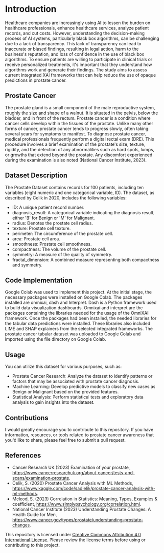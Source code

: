 # Introduction
Healthcare companies are increasingly using AI to lessen the burden on healthcare professionals, enhance healthcare services, analyze patient records, and cut costs. However, understanding the decision-making process of AI systems, particularly black box algorithms, can be challenging due to a lack of transparency. This lack of transparency can lead to inaccurate or biased findings, resulting in legal action, harm to the business's reputation, and loss of confidence in the use of black box algorithms. To ensure patients are willing to participate in clinical trials or receive personalized treatments, it's important that they understand how algorithms work and generate their findings. The study aims to assess current integrated XAI frameworks that can help reduce the use of opaque predictions in prostate cancer.


## Prostate Cancer
The prostate gland is a small component of the male reproductive system, roughly the size and shape of a walnut. It is situated in the pelvis, below the bladder, and in front of the rectum. Prostate cancer is a condition where cancer cells develop within the tissues of the prostate. Unlike many other forms of cancer, prostate cancer tends to progress slowly, often taking several years for symptoms to manifest. To diagnose prostate cancer, medical professionals frequently perform a digital rectal exam (DRE). This procedure involves a brief examination of the prostate's size, texture, rigidity, and the detection of any abnormalities such as hard spots, lumps, or growths that extend beyond the prostate. Any discomfort experienced during the examination is also noted (National Cancer Institute, 2023). 

## Dataset Description
The Prostate Dataset contains records for 100 patients, including ten variables (eight numeric and one categorical variable, ID). The dataset, as described by Celik in 2020, includes the following variables:

- ID: A unique patient record number.
- diagnosis_result: A categorical variable indicating the diagnosis result, either 'B' for Benign or 'M' for Malignant.
- radius: Denotes the prostate cell radius.
- texture: Prostate cell texture.
- perimeter: The circumference of the prostate cell.
- area: Prostate cell area.
- smoothness: Prostate cell smoothness.
- compactness: The volume of the prostate cell.
- symmetry: A measure of the quality of symmetry.
- fractal_dimension: A combined measure representing both compactness and symmetry.


## Code Implementation

Google Colab was used to implement this project. At the initial stage, the necessary packages were installed on Google Colab. The packages installed are omnixai, dash and Interpret. Dash is a Python framework used to build data visualization dashboards. Omnixai and interpret are the packages containing the libraries needed for the usage of the OmniXAI framework. Once the packages had been installed, the needed libraries for the tabular data predictions were installed. These libraries also included LIME and SHAP explainers from the selected integrated frameworks. The prostate cancer tabular dataset was uploaded to Google Colab and imported using the file directory on Google Colab.


## Usage
You can utilize this dataset for various purposes, such as:

- Prostate Cancer Research: Analyze the dataset to identify patterns or factors that may be associated with prostate cancer diagnosis.
- Machine Learning: Develop predictive models to classify new cases as Benign or Malignant based on the provided features.
- Statistical Analysis: Perform statistical tests and exploratory data analysis to gain insights into the dataset.


## Contributions

I would greatly encourage you to contribute to this repository. If you have information, resources, or tools related to prostate cancer awareness that you'd like to share, please feel free to submit a pull request.


## References
- Cancer Research UK (2023) Examination of your prostate, https://www.cancerresearchuk.org/about-cancer/tests-and-scans/examination-prostate.
- Celik, S. (2020) Prostate Cancer Analysis with ML Methods, https://www.kaggle.com/code/sadielik/prostate-cancer-analysis-with-ml-methods.
- Mcleod, S. (2023) Correlation in Statistics: Meaning, Types, Examples & coefficient, https://www.simplypsychology.org/correlation.html.
- National Cancer Institute (2023) Understanding Prostate Changes: A Health Guide for Men, https://www.cancer.gov/types/prostate/understanding-prostate-changes.

This repository is licensed under [Creative Commons Attribution 4.0 International License](LICENSE.md). Please review the license terms before using or contributing to this project.
